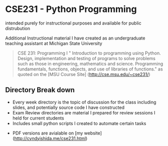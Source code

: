 # CSE231 - Python Programming 
intended purely for instructional purposes and available for public distrubution 

Additional Instructional material I have created as an undergraduate teaching assistant at Michigan State University
> CSE 231: Programming I
> " Introduction to programming using Python. Design, implementation and testing of programs to solve problems such as those in engineering, mathematics and science. Programming fundamentals, functions, objects, and use of libraries of functions." 
> as quoted on the [MSU Course Site] (http://cse.msu.edu/~cse231/) 


## Directory Break down
- Every week directory is the topic of discussion for the class including slides, and potentially source code I have constructed
- Exam Review directories are material I prepared for review sessions I held for current students 
- Includes small python scripts I created to automate certain tasks 



* PDF versions are avialable  on [my website] (http://cyndyishida.me/cse231.html) 
